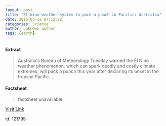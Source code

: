 ```yaml
---
layout: post
title: "El Nino weather system to pack a punch in Pacific: Australia"
date: 2015-05-12 07:12:22
categories: Science
author: unknown author
tags: [earth]
---
```



#### Extract
>Australia's Bureau of Meteorology Tuesday warned the El Nino weather phenomenon, which can spark deadly and costly climate extremes, will pack a punch this year after declaring its onset in the tropical Pacific....

#### Factsheet
>factsheet unavailable

[Visit Link](http://phys.org/news350619127.html)

id:  121795


